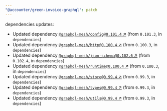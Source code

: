 ```yaml
---
"@accounter/green-invoice-graphql": patch
---
```

dependencies updates:
  - Updated dependency [`@graphql-mesh/config@0.101.4` ↗︎](https://www.npmjs.com/package/@graphql-mesh/config/v/0.101.4) (from `0.101.3`, in `dependencies`)
  - Updated dependency [`@graphql-mesh/http@0.100.4` ↗︎](https://www.npmjs.com/package/@graphql-mesh/http/v/0.100.4) (from `0.100.3`, in `dependencies`)
  - Updated dependency [`@graphql-mesh/json-schema@0.102.6` ↗︎](https://www.npmjs.com/package/@graphql-mesh/json-schema/v/0.102.6) (from `0.102.4`, in `dependencies`)
  - Updated dependency [`@graphql-mesh/runtime@0.100.4` ↗︎](https://www.npmjs.com/package/@graphql-mesh/runtime/v/0.100.4) (from `0.100.3`, in `dependencies`)
  - Updated dependency [`@graphql-mesh/store@0.99.4` ↗︎](https://www.npmjs.com/package/@graphql-mesh/store/v/0.99.4) (from `0.99.3`, in `dependencies`)
  - Updated dependency [`@graphql-mesh/types@0.99.4` ↗︎](https://www.npmjs.com/package/@graphql-mesh/types/v/0.99.4) (from `0.99.3`, in `dependencies`)
  - Updated dependency [`@graphql-mesh/utils@0.99.4` ↗︎](https://www.npmjs.com/package/@graphql-mesh/utils/v/0.99.4) (from `0.99.3`, in `dependencies`)
